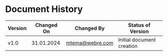 # Document History

| Version  | Changed On | Changed By         | Status of Version         |
|----------|------------|--------------------|---------------------------|
| v1.0     | 31.01.2024 | mtema@webre.com | Initial document creation |